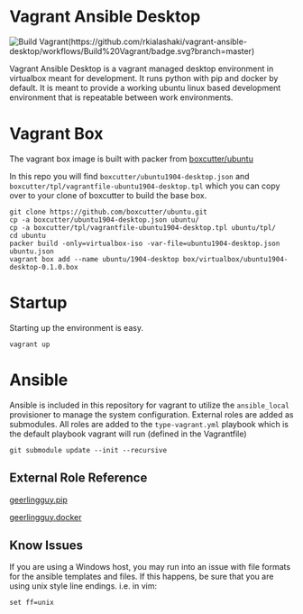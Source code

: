 # Vagrant Ansible Desktop
![Build Vagrant(https://github.com/rkialashaki/vagrant-ansible-desktop/workflows/Build%20Vagrant/badge.svg?branch=master)](https://github.com/rkialashaki/setup-vagrant/actions)

Vagrant Ansible Desktop is a vagrant managed desktop environment in virtualbox meant for development.  It runs python with pip and docker by default.  It is meant to provide a working ubuntu linux based development environment that is repeatable between work environments.  

# Vagrant Box

The vagrant box image is built with packer from [boxcutter/ubuntu](https://github.com/boxcutter/ubuntu)

In this repo you will find `boxcutter/ubuntu1904-desktop.json` and `boxcutter/tpl/vagrantfile-ubuntu1904-desktop.tpl` which you can copy over to your clone of boxcutter to build the base box.

```
git clone https://github.com/boxcutter/ubuntu.git
cp -a boxcutter/ubuntu1904-desktop.json ubuntu/
cp -a boxcutter/tpl/vagrantfile-ubuntu1904-desktop.tpl ubuntu/tpl/
cd ubuntu
packer build -only=virtualbox-iso -var-file=ubuntu1904-desktop.json ubuntu.json
vagrant box add --name ubuntu/1904-desktop box/virtualbox/ubuntu1904-desktop-0.1.0.box
```

# Startup

Starting up the environment is easy.

```
vagrant up
```

# Ansible

Ansible is included in this repository for vagrant to utilize the `ansible_local` provisioner to manage the system configuration.  External roles are added as submodules.  All roles are added to the `type-vagrant.yml` playbook which is the default playbook vagrant will run (defined in the Vagrantfile)

```
git submodule update --init --recursive
```

## External Role Reference

[geerlingguy.pip](https://galaxy.ansible.com/geerlingguy/pip)

[geerlingguy.docker](https://galaxy.ansible.com/geerlingguy/docker)


## Know Issues

If you are using a Windows host, you may run into an issue with file formats
for the ansible templates and files.  If this happens, be sure that you are
using unix style line endings.  i.e. in vim:

```
set ff=unix
```
